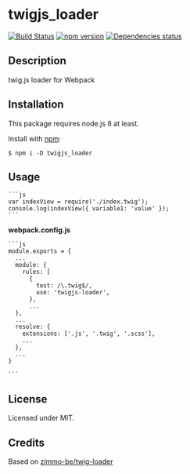 # twigjs_loader
[![Build Status](https://travis-ci.org/megahertz/twigjs_loader.svg?branch=master)](https://travis-ci.org/megahertz/twigjs_loader)
[![npm version](https://badge.fury.io/js/twigjs_loader.svg)](https://badge.fury.io/js/twigjs_loader)
[![Dependencies status](https://david-dm.org/megahertz/twigjs_loader/status.svg)](https://david-dm.org/megahertz/twigjs_loader)

## Description

twig.js loader for Webpack


## Installation

This package requires node.js 8 at least.

Install with [npm](https://npmjs.org/package/twigjs_loader):

    $ npm i -D twigjs_loader

## Usage

    ```js
    var indexView = require('./index.twig');
    console.log(indexView({ variable1: 'value' });
    ```

**webpack.config.js**

    ```js
    module.exports = {
      ...
      module: {
        rules: [
          {
            test: /\.twig$/,
            use: 'twigjs-loader',
          },
          ...
      },
      ...
      resolve: {
        extensions: ['.js', '.twig', '.scss'],
        ...
      },
      ...
    }

    ```

## License

Licensed under MIT.

## Credits

Based on [zimmo-be/twig-loader](https://github.com/zimmo-be/twig-loader)
